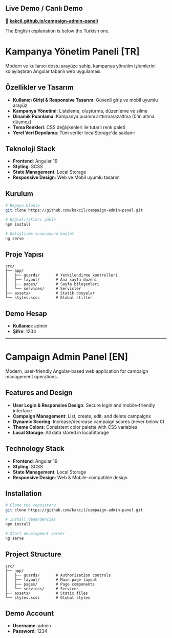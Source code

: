 ## Live Demo / Canlı Demo
🔗 **[kakcil.github.io/campaign-admin-panel/](https://kakcil.github.io/campaign-admin-panel/)**

The English explanation is below the Turkish one.

# Kampanya Yönetim Paneli [TR]

Modern ve kullanıcı dostu arayüze sahip, kampanya yönetim işlemlerini kolaylaştıran Angular tabanlı web uygulaması.

## Özellikler ve Tasarım

- **Kullanıcı Girişi & Responsive Tasarım**: Güvenli giriş ve mobil uyumlu arayüz
- **Kampanya Yönetimi**: Listeleme, oluşturma, düzenleme ve silme
- **Dinamik Puanlama**: Kampanya puanını arttırma/azaltma (0'ın altına düşmez)
- **Tema Renkleri**: CSS değişkenleri ile tutarlı renk paleti
- **Yerel Veri Depolama**: Tüm veriler localStorage'da saklanır

## Teknoloji Stack

- **Frontend**: Angular 19
- **Styling**: SCSS
- **State Management**: Local Storage
- **Responsive Design**: Web ve Mobil uyumlu tasarım

## Kurulum

```bash
# Repoyu klonla
git clone https://github.com/kakcil/campaign-admin-panel.git

# Bağımlılıkları yükle
npm install

# Geliştirme sunucusunu başlat
ng serve
```

## Proje Yapısı

```
src/
├── app/
│   ├── guards/       # Yetkilendirme kontrolleri
│   ├── layout/       # Ana sayfa düzeni 
│   ├── pages/        # Sayfa bileşenleri
│   └── services/     # Servisler
├── assets/           # Statik dosyalar
└── styles.scss       # Global stiller
```

## Demo Hesap

- **Kullanıcı**: admin
- **Şifre**: 1234

---

# Campaign Admin Panel [EN]

Modern, user-friendly Angular-based web application for campaign management operations.

## Features and Design

- **User Login & Responsive Design**: Secure login and mobile-friendly interface
- **Campaign Management**: List, create, edit, and delete campaigns
- **Dynamic Scoring**: Increase/decrease campaign scores (never below 0)
- **Theme Colors**: Consistent color palette with CSS variables
- **Local Storage**: All data stored in localStorage

## Technology Stack

- **Frontend**: Angular 19
- **Styling**: SCSS
- **State Management**: Local Storage
- **Responsive Design**: Web & Mobile-compatible design

## Installation

```bash
# Clone the repository
git clone https://github.com/kakcil/campaign-admin-panel.git

# Install dependencies
npm install

# Start development server
ng serve
```

## Project Structure

```
src/
├── app/
│   ├── guards/       # Authorization controls
│   ├── layout/       # Main page layout
│   ├── pages/        # Page components
│   └── services/     # Services
├── assets/           # Static files
└── styles.scss       # Global styles
```

## Demo Account

- **Username**: admin
- **Password**: 1234
